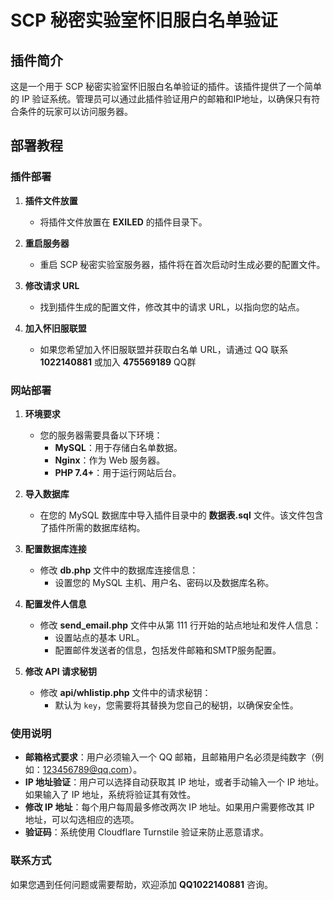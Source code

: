 # SCP 秘密实验室怀旧服白名单验证

## 插件简介

这是一个用于 SCP 秘密实验室怀旧服白名单验证的插件。该插件提供了一个简单的 IP 验证系统。管理员可以通过此插件验证用户的邮箱和IP地址，以确保只有符合条件的玩家可以访问服务器。

## 部署教程

### 插件部署

1. **插件文件放置**
   - 将插件文件放置在 **EXILED** 的插件目录下。

2. **重启服务器**
   - 重启 SCP 秘密实验室服务器，插件将在首次启动时生成必要的配置文件。

3. **修改请求 URL**
   - 找到插件生成的配置文件，修改其中的请求 URL，以指向您的站点。

4. **加入怀旧服联盟**
   - 如果您希望加入怀旧服联盟并获取白名单 URL，请通过 QQ 联系 **1022140881** 或加入 **475569189** QQ群

### 网站部署

1. **环境要求**
   - 您的服务器需要具备以下环境：
     - **MySQL**：用于存储白名单数据。
     - **Nginx**：作为 Web 服务器。
     - **PHP 7.4+**：用于运行网站后台。

2. **导入数据库**
   - 在您的 MySQL 数据库中导入插件目录中的 **数据表.sql** 文件。该文件包含了插件所需的数据库结构。

3. **配置数据库连接**
   - 修改 **db.php** 文件中的数据库连接信息：
     - 设置您的 MySQL 主机、用户名、密码以及数据库名称。

4. **配置发件人信息**
   - 修改 **send_email.php** 文件中从第 111 行开始的站点地址和发件人信息：
     - 设置站点的基本 URL。
     - 配置邮件发送者的信息，包括发件邮箱和SMTP服务配置。

5. **修改 API 请求秘钥**
   - 修改 **api/whlistip.php** 文件中的请求秘钥：
     - 默认为 `key`，您需要将其替换为您自己的秘钥，以确保安全性。

### 使用说明

- **邮箱格式要求**：用户必须输入一个 QQ 邮箱，且邮箱用户名必须是纯数字（例如：123456789@qq.com）。
- **IP 地址验证**：用户可以选择自动获取其 IP 地址，或者手动输入一个 IP 地址。如果输入了 IP 地址，系统将验证其有效性。
- **修改 IP 地址**：每个用户每周最多修改两次 IP 地址。如果用户需要修改其 IP 地址，可以勾选相应的选项。
- **验证码**：系统使用 Cloudflare Turnstile 验证来防止恶意请求。

### 联系方式

如果您遇到任何问题或需要帮助，欢迎添加 **QQ1022140881** 咨询。
